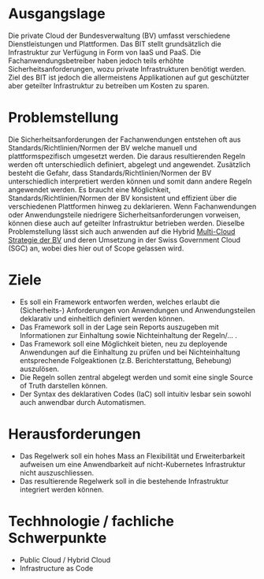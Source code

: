 # Ausgangslage
Die private Cloud der Bundesverwaltung (BV) umfasst verschiedene Dienstleistungen und Plattformen. Das BIT stellt grundsätzlich die Infrastruktur zur Verfügung in Form von IaaS und PaaS. Die Fachanwendungsbetreiber haben jedoch teils erhöhte Sicherheitsanforderungen, wozu private Infrastrukturen benötigt werden. Ziel des BIT ist jedoch die allermeistens Applikationen auf gut geschützter aber geteilter Infrastruktur zu betreiben um Kosten zu sparen.

# Problemstellung
Die Sicherheitsanforderungen der Fachanwendungen entstehen oft aus Standards/Richtlinien/Normen der BV welche manuell und plattformspezifisch umgesetzt werden. Die daraus resultierenden Regeln werden oft unterschiedlich definiert, abgelegt und angewendet. Zusätzlich besteht die Gefahr, dass Standards/Richtlinien/Normen der BV unterschiedlich interpretiert werden können und somit dann andere Regeln angewendet werden.
Es braucht eine Möglichkeit, Standards/Richtlinien/Normen der BV konsistent und effizient über die verschiedenen Plattformen hinweg zu deklarieren. Wenn Fachanwendungen oder Anwendungsteile niedrigere Sicherheitsanforderungen vorweisen, können diese auch auf geteilter Infrastruktur betrieben werden.
Dieselbe Problemstellung lässt sich auch anwenden auf die Hybrid [Multi-Cloud Strategie der BV](https://www.bk.admin.ch/bk/de/home/digitale-transformation-ikt-lenkung/bundesarchitektur/cloud.html) und deren Umsetzung in der Swiss Government Cloud (SGC) an, wobei dies hier out of Scope gelassen wird.

# Ziele
  *   Es soll ein Framework entworfen werden, welches erlaubt die (Sicherheits-) Anforderungen von Anwendungen und Anwendungsteilen deklarativ und einheitlich definiert werden können.
  *   Das Framework soll in der Lage sein Reports auszugeben mit Informationen zur Einhaltung sowie Nichteinhaltung der Regeln/… .
  *   Das Framework soll eine Möglichkeit bieten, neu zu deployende Anwendungen auf die Einhaltung zu prüfen und bei Nichteinhaltung entsprechende Folgeaktionen (z.B. Berichterstattung, Behebung) auszulösen.
  *   Die Regeln sollen zentral abgelegt werden und somit eine single Source of Truth darstellen können.
  *   Der Syntax des deklarativen Codes (IaC) soll intuitiv lesbar sein sowohl auch anwendbar durch Automatismen.

# Herausforderungen
  *   Das Regelwerk soll ein hohes Mass an Flexibilität und Erweiterbarkeit aufweisen um eine Anwendbarkeit auf nicht-Kubernetes Infrastruktur nicht auszuschliessen.
  *   Das resultierende Regelwerk soll in die bestehende Infrastruktur integriert werden können.

# Techhnologie / fachliche Schwerpunkte
  *   Public Cloud / Hybrid Cloud
  *   Infrastructure as Code
